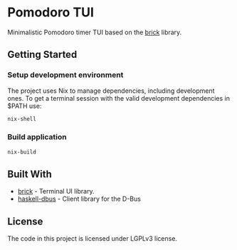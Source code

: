 # Pomodoro TUI

Minimalistic Pomodoro timer TUI based on the [brick](https://github.com/jtdaugherty/brick) library.

## Getting Started

### Setup development environment

The project uses Nix to manage dependencies, including development ones. To get a terminal session with the valid development dependencies in $PATH use:
```bash
nix-shell
```

### Build application
```bash
nix-build
```

## Built With
- [brick](https://github.com/jtdaugherty/brick) - Terminal UI library.
- [haskell-dbus](https://github.com/rblaze/haskell-dbus) - Client library for the D-Bus

## License
The code in this project is licensed under LGPLv3 license.
